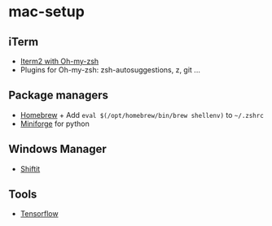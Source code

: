# mac-setup

## iTerm
* [Iterm2 with Oh-my-zsh](https://medium.com/ayuth/iterm2-zsh-oh-my-zsh-the-most-power-full-of-terminal-on-macos-bdb2823fb04c)
* Plugins for Oh-my-zsh: zsh-autosuggestions, z, git ...

## Package managers
* [Homebrew](https://brew.sh/) + Add `eval $(/opt/homebrew/bin/brew shellenv)` to `~/.zshrc`
* [Miniforge](./miniforge/conda.md) for python

## Windows Manager
* [Shiftit](https://github.com/fikovnik/ShiftIt)

## Tools
* [Tensorflow](./m1/tensorflow_metal.md)
